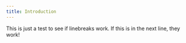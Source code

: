 ```yaml
---
title: Introduction
---
```


This is just a test to see if linebreaks work.
If this is in the next line, they work!